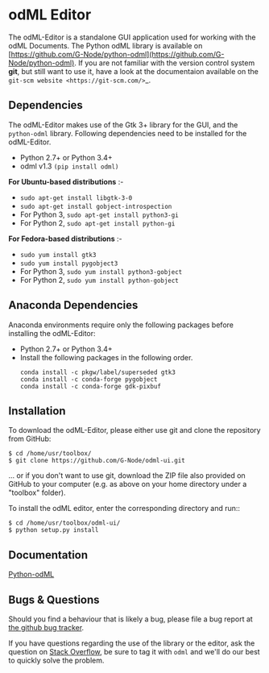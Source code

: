 odML Editor
=========================

The odML-Editor is a standalone GUI application used for working with the odML Documents. The Python odML library is available on [https://github.com/G-Node/python-odml](https://github.com/G-Node/python-odml).
If you are not familiar with the version control system **git**, but still want to use it, have a look at the documentaion available on the `git-scm website <https://git-scm.com/>`_. 

Dependencies
------------

The odML-Editor makes use of the Gtk 3+ library for the GUI, and the `python-odml` library. Following dependencies need to be installed for the odML-Editor.

* Python 2.7+ or Python 3.4+
* odml v1.3  `(pip install odml)`

__For Ubuntu-based distributions__ :- 

* `sudo apt-get install libgtk-3-0`
* `sudo apt-get install gobject-introspection`
* For Python 3, `sudo apt-get install python3-gi` 
* For Python 2, `sudo apt-get install python-gi` 

__For Fedora-based distributions__ :- 

* `sudo yum install gtk3`
* `sudo yum install pygobject3`
* For Python 3, `sudo yum install python3-gobject`
* For Python 2, `sudo yum install python-gobject`

Anaconda Dependencies
---------------------

Anaconda environments require only the following packages before installing the odML-Editor: 

* Python 2.7+ or Python 3.4+
* Install the following packages in the following order. 
    ```
    conda install -c pkgw/label/superseded gtk3
    conda install -c conda-forge pygobject
    conda install -c conda-forge gdk-pixbuf
    ```

Installation
------------

To download the odML-Editor, please either use git and clone the 
repository from GitHub:

	$ cd /home/usr/toolbox/
	$ git clone https://github.com/G-Node/odml-ui.git

... or if you don't want to use git, download the ZIP file also provided on 
GitHub to your computer (e.g. as above on your home directory under a "toolbox" folder).

To install the odML editor, enter the corresponding directory and run::

	$ cd /home/usr/toolbox/odml-ui/
	$ python setup.py install


Documentation
-------------
[Python-odML](http://g-node.github.io/python-odml)

Bugs & Questions
----------------

Should you find a behaviour that is likely a bug, please file a bug report at 
[the github bug tracker](https://github.com/G-Node/odml-ui/issues).

If you have questions regarding the use of the library or the editor, ask
the question on [Stack Overflow](http://stackoverflow.com/), be sure to tag
it with `odml` and we'll do our best to quickly solve the problem.

